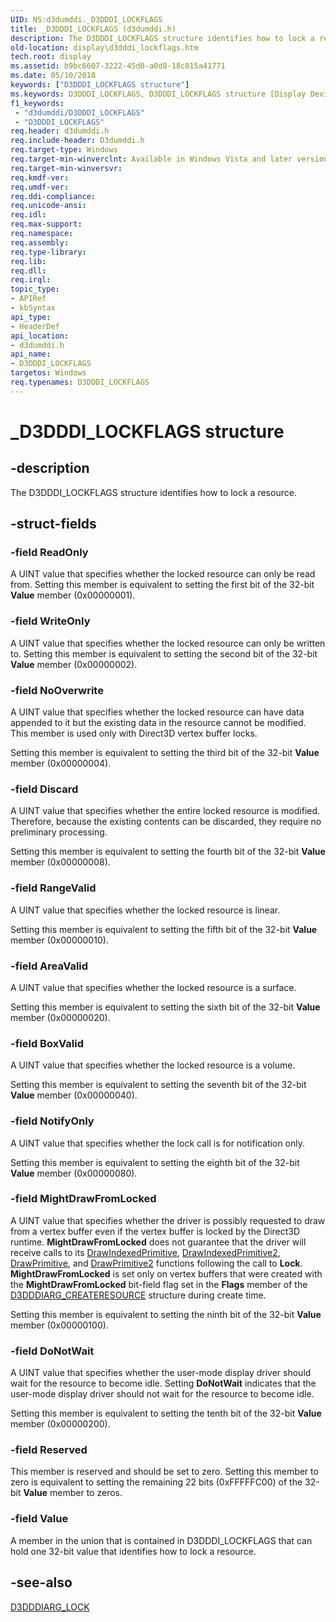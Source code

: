 ```yaml
---
UID: NS:d3dumddi._D3DDDI_LOCKFLAGS
title: _D3DDDI_LOCKFLAGS (d3dumddi.h)
description: The D3DDDI_LOCKFLAGS structure identifies how to lock a resource.
old-location: display\d3dddi_lockflags.htm
tech.root: display
ms.assetid: b9bc6607-3222-45d0-a0d8-18c815a41771
ms.date: 05/10/2018
keywords: ["D3DDDI_LOCKFLAGS structure"]
ms.keywords: D3DDDI_LOCKFLAGS, D3DDDI_LOCKFLAGS structure [Display Devices], D3D_other_Structs_1bff30dd-936f-4753-bcbe-e656c454e675.xml, _D3DDDI_LOCKFLAGS, d3dumddi/D3DDDI_LOCKFLAGS, display.d3dddi_lockflags
f1_keywords:
 - "d3dumddi/D3DDDI_LOCKFLAGS"
 - "D3DDDI_LOCKFLAGS"
req.header: d3dumddi.h
req.include-header: D3dumddi.h
req.target-type: Windows
req.target-min-winverclnt: Available in Windows Vista and later versions of the Windows operating systems.
req.target-min-winversvr: 
req.kmdf-ver: 
req.umdf-ver: 
req.ddi-compliance: 
req.unicode-ansi: 
req.idl: 
req.max-support: 
req.namespace: 
req.assembly: 
req.type-library: 
req.lib: 
req.dll: 
req.irql: 
topic_type:
- APIRef
- kbSyntax
api_type:
- HeaderDef
api_location:
- d3dumddi.h
api_name:
- D3DDDI_LOCKFLAGS
targetos: Windows
req.typenames: D3DDDI_LOCKFLAGS
---
```


# _D3DDDI_LOCKFLAGS structure


## -description


The D3DDDI_LOCKFLAGS structure identifies how to lock a resource.


## -struct-fields




### -field ReadOnly

A UINT value that specifies whether the locked resource can only be read from. Setting this member is equivalent to setting the first bit of the 32-bit <b>Value</b> member (0x00000001).


### -field WriteOnly

A UINT value that specifies whether the locked resource can only be written to. Setting this member is equivalent to setting the second bit of the 32-bit <b>Value</b> member (0x00000002).


### -field NoOverwrite

A UINT value that specifies whether the locked resource can have data appended to it but the existing data in the resource cannot be modified. This member is used only with Direct3D vertex buffer locks. 

Setting this member is equivalent to setting the third bit of the 32-bit <b>Value</b> member (0x00000004).


### -field Discard

A UINT value that specifies whether the entire locked resource is modified. Therefore, because the existing contents can be discarded, they require no preliminary processing.

Setting this member is equivalent to setting the fourth bit of the 32-bit <b>Value</b> member (0x00000008).


### -field RangeValid

A UINT value that specifies whether the locked resource is linear.

Setting this member is equivalent to setting the fifth bit of the 32-bit <b>Value</b> member (0x00000010).


### -field AreaValid

A UINT value that specifies whether the locked resource is a surface.

Setting this member is equivalent to setting the sixth bit of the 32-bit <b>Value</b> member (0x00000020).


### -field BoxValid

A UINT value that specifies whether the locked resource is a volume.

Setting this member is equivalent to setting the seventh bit of the 32-bit <b>Value</b> member (0x00000040).


### -field NotifyOnly

A UINT value that specifies whether the lock call is for notification only.

Setting this member is equivalent to setting the eighth bit of the 32-bit <b>Value</b> member (0x00000080).


### -field MightDrawFromLocked

A UINT value that specifies whether the driver is possibly requested to draw from a vertex buffer even if the vertex buffer is locked by the Direct3D runtime. <b>MightDrawFromLocked</b> does not guarantee that the driver will receive calls to its <a href="https://docs.microsoft.com/windows-hardware/drivers/ddi/d3dumddi/nc-d3dumddi-pfnd3dddi_drawindexedprimitive">DrawIndexedPrimitive</a>, <a href="https://docs.microsoft.com/windows-hardware/drivers/ddi/d3dumddi/nc-d3dumddi-pfnd3dddi_drawindexedprimitive2">DrawIndexedPrimitive2</a>, <a href="https://docs.microsoft.com/windows-hardware/drivers/ddi/d3dumddi/nc-d3dumddi-pfnd3dddi_drawprimitive">DrawPrimitive</a>, and <a href="https://docs.microsoft.com/windows-hardware/drivers/ddi/d3dumddi/nc-d3dumddi-pfnd3dddi_drawprimitive2">DrawPrimitive2</a> functions following the call to <b>Lock</b>. <b>MightDrawFromLocked</b> is set only on vertex buffers that were created with the <b>MightDrawFromLocked</b> bit-field flag set in the <b>Flags</b> member of the <a href="https://docs.microsoft.com/windows-hardware/drivers/ddi/d3dukmdt/ns-d3dukmdt-_d3dddiarg_createresource">D3DDDIARG_CREATERESOURCE</a> structure during create time.

Setting this member is equivalent to setting the ninth bit of the 32-bit <b>Value</b> member (0x00000100).


### -field DoNotWait

A UINT value that specifies whether the user-mode display driver should wait for the resource to become idle. Setting <b>DoNotWait</b> indicates that the user-mode display driver should not wait for the resource to become idle.

Setting this member is equivalent to setting the tenth bit of the 32-bit <b>Value</b> member (0x00000200).


### -field Reserved

This member is reserved and should be set to zero. Setting this member to zero is equivalent to setting the remaining 22 bits (0xFFFFFC00) of the 32-bit <b>Value</b> member to zeros.


### -field Value

A member in the union that is contained in D3DDDI_LOCKFLAGS that can hold one 32-bit value that identifies how to lock a resource.


## -see-also




<a href="https://docs.microsoft.com/windows-hardware/drivers/ddi/d3dumddi/ns-d3dumddi-_d3dddiarg_lock">D3DDDIARG_LOCK</a>
 

 

